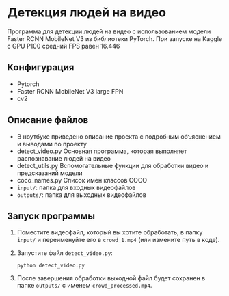 # Детекция людей на видео
Программа для детекции людей на видео с использованием модели Faster RCNN MobileNet V3 из библиотеки PyTorch. При запуске на Kaggle с GPU P100 средний FPS равен 16.446

## Конфигурация
- Pytorch
- Faster RCNN MobileNet V3 large FPN
- cv2

## Описание файлов
- В ноутбуке приведено описание проекта с подробным объяснением и выводами по проекту
- detect_video.py Основная программа, которая выполняет распознавание людей на видео
- detect_utils.py Вспомогательные функции для обработки видео и предсказаний модели
- coco_names.py Список имен классов COCO
- `input/`: папка для входных видеофайлов
- `outputs/`: папка для выходных видеофайлов

## Запуск программы

1. Поместите видеофайл, который вы хотите обработать, в папку `input/` и переименуйте его в `crowd_1.mp4` (или измените путь в коде).
2. Запустите файл `detect_video.py`:

    ```
    python detect_video.py
    ```

3. После завершения обработки выходной файл будет сохранен в папке `outputs/` с именем `crowd_processed.mp4`.

